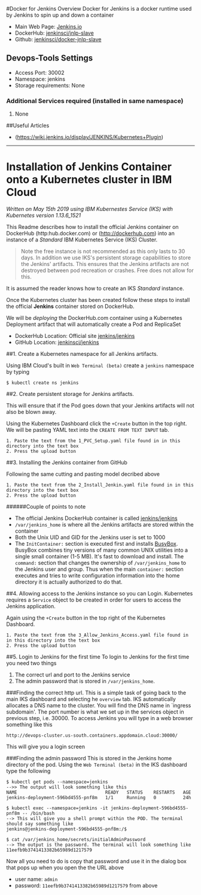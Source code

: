 #Docker for Jenkins Overview
Docker for Jenkins is a docker runtime used by Jenkins to spin up and down a container

* Main Web Page:	[Jenkins.io](https://wiki.jenkins.io/display/JENKINS/Distributed+builds)
* DockerHub:		[jenkinsci/jnlp-slave](https://hub.docker.com/r/jenkinsci/jnlp-slave)
* Github:		[jenkinsci/docker-jnlp-slave](https://github.com/jenkinsci/docker-jnlp-slave)

## Devops-Tools Settings
* Access Port: 30002
* Namespace: jenkins
* Storage requirements: None

### Additional Services required (installed in same namespace)
1. None

##Useful Articles
* (https://wiki.jenkins.io/display/JENKINS/Kubernetes+Plugin)


----------------------------

# Installation of Jenkins Container onto a Kubernetes cluster in IBM Cloud
_Written on May 15th 2019 using IBM Kubernestes Service (IKS) with Kubernetes version 1.13.6_1521_

This Readme describes how to install the official Jenkins container  on DockerHub (http:hub.docker.com) or (http://dockerhub.com) into an instance of a *Standard* IBM Kubernetes Service (IKS) Cluster. 

> Note the free instance is not recommended as this only lasts to 30 days.
In addition we use IKS's persistent storage capabilities to store the Jenkins' artifacts.
This ensures that the Jenkins artifacts are not destroyed between pod recreation or crashes.
Free does not allow for this.

It is assumed the reader knows how to create an IKS *Standard* instance.

Once the Kubernetes cluster has been created follow these steps to install the official **Jenkins** container stored on DockerHub.

We will be _deploying_ the DockerHub.com container using a Kubernetes Deployment artifact that will automatically create a Pod and ReplicaSet

* DockerHub Location: Official site [jenkins/jenkins](https://hub.docker.com/r/jenkins/jenkins/)
* GitHub Location: [jenkinsci/jenkins](https://github.com/jenkinsci/jenkins)


##1. Create a Kubernetes namespace for all Jenkins artifacts.

Using IBM Cloud's built in `Web Terminal (beta)` create a `jenkins` namespace by typing
	
	$ kubectl create ns jenkins
##2. Create persistent storage for Jenkins artifacts. 

> 
This will ensure that if the Pod goes down that your Jenkins artifacts will not also be blown away.

Using the Kubernetes Dashboard click the `+Create` button in the top right. We will be pasting YAML text into the `CREATE FROM TEXT INPUT` tab.

	1. Paste the text from the 1_PVC_Setup.yaml file found in in this directory into the text box
	2. Press the upload button
	
##3. Installing the Jenkins container from GitHub

Following the same cutting and pasting model decribed above

	1. Paste the text from the 2_Install_Jenkin.yaml file found in in this directory into the text box
	2. Press the upload button
	
######Couple of points to note
* The official Jenkins DockerHub container is called [jenkins/jenkins](https://hub.docker.com/r/jenkins/jenkins/)
* `/var/jenkins_home` is where all the Jenkins artifacts are stored within the container
* Both the Unix UID and GID for the Jenkins user is set to 1000
* The `InitContainer:` section is executed first and installs [BusyBox](https://hub.docker.com/_/busybox). BusyBox combines tiny versions of many common UNIX utilities into a single small container (1-5 MB). It's fast to download and install. The `command:` section that changes the ownership of `/var/jenkins_home` to the Jenkins user and group. Thus when the main `container:` section executes and tries to write configuration information into the home directory it is actually authorized to do that.

##4. Allowing access to the Jenkins instance so you can Login.
Kubernetes requires  a `Service` object to be created in order for users to access the Jenkins application. 

Again using the `+Create` button in the top right of the Kubernetes Dashboard.

	1. Paste the text from the 3_Allow_Jenkins_Access.yaml file found in in this directory into the text box
	2. Press the upload button

##5. Login to Jenkins for the first time
To login to Jenkins for the first time you need two things

1. The correct url and port to the Jenkins service
2. The admin password that is stored in `/var/jenkins_home`. 

###Finding the correct http url.
This is a simple task of going back to the main IKS dashboard and selecting he `overview` tab. IKS automatically allocates a DNS name to the cluster. You will find the DNS name in `ingress subdomain'. The port number is what we set up in the services object in previous step, i.e. 30000. To access Jenkins you will type in a web browser something like this

	http://devops-cluster.us-south.containers.appdomain.cloud:30000/

This will give you a login screen

###Finding the admin password
This is stored in the Jenkins home directory of the pod. Using the `Web Terminal (beta)` in the IKS dashboard type the following


	$ kubectl get pods --namespace=jenkins
	-->> The output will look something like this 
	NAME                                 READY   STATUS    RESTARTS   AGE
	jenkins-deployment-596bd4555-pnf8m   1/1     Running   0          24h
	
	$ kubectl exec --namespace=jenkins -it jenkins-deployment-596bd4555-pnf8m -- /bin/bash
	--> This will give you a shell prompt within the POD. The terminal should say something like
	jenkins@jenkins-deployment-596bd4555-pnf8m:/$
	
	$ cat /var/jenkins_home/secrets/initialAdminPassword
	--> The output is the password. The terminal will look something like
	11eefb9b3741413382b65989d1217579
	
Now all you need to do is copy that password and use it in the dialog box that pops up when you open the the URL above
* user name: `admin`
* password: `11eefb9b3741413382b65989d1217579` from above